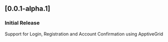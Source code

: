 ## [0.0.1-alpha.1]
### Initial Release
Support for Login, Registration and Account Confirmation using ApptiveGrid
